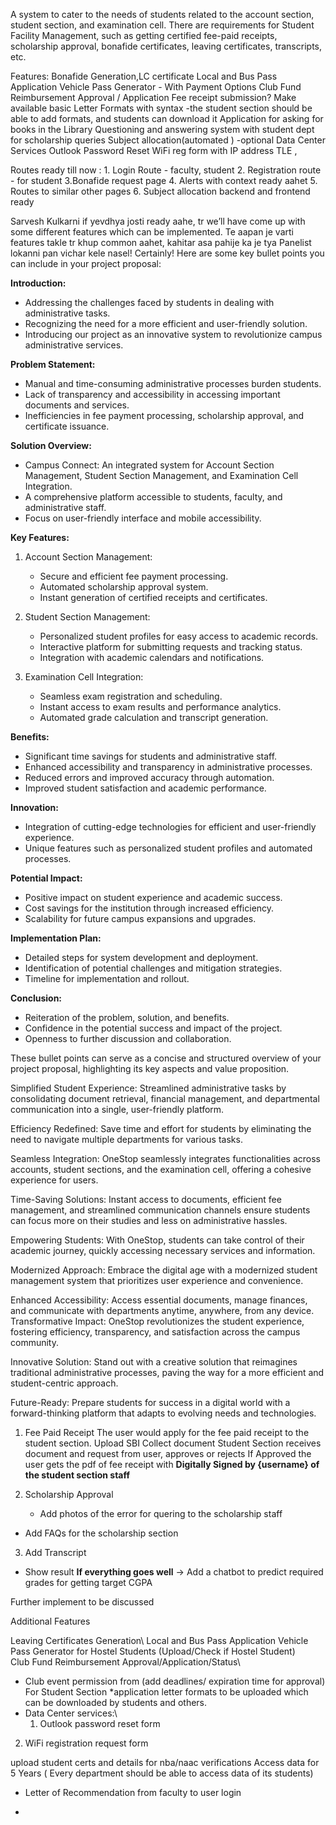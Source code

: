 A system to cater to the needs of students related to the account section, student section, and examination cell. There are requirements for Student Facility Management, such as getting certified fee-paid receipts, scholarship approval, bonafide certificates, leaving certificates, transcripts, etc.


Features:
Bonafide Generation,LC certificate
Local and Bus Pass Application
Vehicle Pass Generator - With Payment Options
Club Fund Reimbursement Approval / Application
Fee receipt submission?
Make available basic Letter Formats with syntax -the student section should be able to add formats, and students can download it
Application for asking for books in the Library
Questioning and answering system with student dept for scholarship queries
Subject allocation(automated ) -optional
Data Center Services
Outlook Password Reset
WiFi reg form with IP address
TLE ,

Routes ready till now : 
	1. Login Route - faculty, student
	2. Registration route - for student
	3.Bonafide request page 
	4. Alerts with context ready aahet
	5. Routes to similar other pages
	6. Subject allocation backend and frontend ready

Sarvesh Kulkarni if yevdhya josti ready aahe, tr we’ll have come up with some different features which can be implemented. Te aapan je varti features takle tr khup common aahet, kahitar asa pahije ka je tya Panelist lokanni pan vichar kele nasel!
Certainly! Here are some key bullet points you can include in your project proposal:

**Introduction:**
- Addressing the challenges faced by students in dealing with administrative tasks.
- Recognizing the need for a more efficient and user-friendly solution.
- Introducing our project as an innovative system to revolutionize campus administrative services.

**Problem Statement:**
- Manual and time-consuming administrative processes burden students.
- Lack of transparency and accessibility in accessing important documents and services.
- Inefficiencies in fee payment processing, scholarship approval, and certificate issuance.

**Solution Overview:**
- Campus Connect: An integrated system for Account Section Management, Student Section Management, and Examination Cell Integration.
- A comprehensive platform accessible to students, faculty, and administrative staff.
- Focus on user-friendly interface and mobile accessibility.

**Key Features:**
1. Account Section Management:
   - Secure and efficient fee payment processing.
   - Automated scholarship approval system.
   - Instant generation of certified receipts and certificates.

2. Student Section Management:
   - Personalized student profiles for easy access to academic records.
   - Interactive platform for submitting requests and tracking status.
   - Integration with academic calendars and notifications.

3. Examination Cell Integration:
   - Seamless exam registration and scheduling.
   - Instant access to exam results and performance analytics.
   - Automated grade calculation and transcript generation.

**Benefits:**
- Significant time savings for students and administrative staff.
- Enhanced accessibility and transparency in administrative processes.
- Reduced errors and improved accuracy through automation.
- Improved student satisfaction and academic performance.

**Innovation:**
- Integration of cutting-edge technologies for efficient and user-friendly experience.
- Unique features such as personalized student profiles and automated processes.

**Potential Impact:**
- Positive impact on student experience and academic success.
- Cost savings for the institution through increased efficiency.
- Scalability for future campus expansions and upgrades.

**Implementation Plan:**
- Detailed steps for system development and deployment.
- Identification of potential challenges and mitigation strategies.
- Timeline for implementation and rollout.

**Conclusion:**
- Reiteration of the problem, solution, and benefits.
- Confidence in the potential success and impact of the project.
- Openness to further discussion and collaboration.

These bullet points can serve as a concise and structured overview of your project proposal, highlighting its key aspects and value proposition.




Simplified Student Experience: Streamlined administrative tasks by consolidating document retrieval, financial management, and departmental communication into a single, user-friendly platform.

Efficiency Redefined: Save time and effort for students by eliminating the need to navigate multiple departments for various tasks.

Seamless Integration: OneStop seamlessly integrates functionalities across accounts, student sections, and the examination cell, offering a cohesive experience for users.

Time-Saving Solutions: Instant access to documents, efficient fee management, and streamlined communication channels ensure students can focus more on their studies and less on administrative hassles.

Empowering Students: With OneStop, students can take control of their academic journey, quickly accessing necessary services and information.

Modernized Approach: Embrace the digital age with a modernized student management system that prioritizes user experience and convenience.

Enhanced Accessibility: Access essential documents, manage finances, and communicate with departments anytime, anywhere, from any device.
Transformative Impact: OneStop revolutionizes the student experience, fostering efficiency, transparency, and satisfaction across the campus community.

Innovative Solution: Stand out with a creative solution that reimagines traditional administrative processes, paving the way for a more efficient and student-centric approach.

Future-Ready: Prepare students for success in a digital world with a forward-thinking platform that adapts to evolving needs and technologies.



1. Fee Paid Receipt
The user would apply for the fee paid receipt to the student section. Upload SBI Collect document
Student Section receives document and request from user, approves or rejects
If Approved the user gets the pdf of fee receipt with **Digitally Signed by {username} of the student section staff**

2. Scholarship Approval
	- Add photos of the error for quering to the scholarship staff
- Add FAQs for the scholarship section

3. Add Transcript  
- Show result 
**If everything goes well** -> Add a chatbot to predict required grades for getting target CGPA

Further implement to be discussed


Additional Features 

Leaving Certificates Generation\ 
Local and Bus Pass Application
Vehicle Pass Generator for Hostel Students (Upload/Check if Hostel Student)\
Club Fund Reimbursement Approval/Application/Status\
- Club event permission from (add deadlines/ expiration time for approval)\
For Student Section *application letter formats to be uploaded which can be downloaded by students and others.
- Data Center services:\
	1. Outlook password reset form
2. WiFi registration request form

upload student certs and details for nba/naac verifications
Access data for 5 Years ( Every department should be able to access data of its students)


- Letter of Recommendation from faculty to user login

- 


